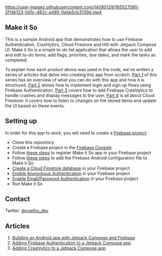 

https://user-images.githubusercontent.com/14080129/165527590-2f14b123-0d1c-482c-a485-0ebb5cb3139d.mp4

## Make it So

This is a sample Android app that demonstrates how to use Firebase Authentication, Crashlytics, Cloud Firestore and Hilt with Jetpack Compose UI. Make it So is a simple to-do list application that allows the user to add and edit to-do items, add flags, priorities, due dates, and mark the tasks as completed.

To explain how each product above was used in the code, we've written a series of articles that delve into creating this app from scratch. [Part 1](https://firebase.blog/posts/2022/04/building-an-app-android-jetpack-compose-firebase) of this series has an overview of what you can do with this app and how it is structured. [Part 2](https://firebase.blog/posts/2022/05/adding-firebase-auth-to-jetpack-compose-app) shows how to implement login and sign up flows using Firebase Authentication. [Part 3](https://firebase.blog/posts/2022/06/adding-crashlytics-to-jetpack-compose-app) covers how to add Firebase Crashlytics to handle crashes and display messages to the user. [Part 4](https://firebase.blog/posts/2022/07/adding-cloud-firestore-to-jetpack-compose-app) is all about Cloud Firestore: it covers how to listen to changes on the stored items and update the UI based on these events.

## Setting up

In order for this app to work, you will need to create a [Firebase project](https://firebase.google.com/):

* Clone this repository
* Create a Firebase project in the [Firebase Console](https://console.firebase.google.com/)
* Follow [these steps](https://firebase.google.com/docs/android/setup#register-app) to register Make it So app in your Firebase project
* Follow [these steps](https://firebase.google.com/docs/android/setup#add-config-file) to add the Firebase Android configuration file to Make it So
* [Create a Cloud Firestore database](https://firebase.google.com/docs/firestore/quickstart#create) in your Firebase project
* [Enable Anonymous Authentication](https://firebase.google.com/docs/auth/android/anonymous-auth#before-you-begin) in your Firebase project
* [Enable Email/Password Authentication](https://firebase.google.com/docs/auth/android/password-auth#before_you_begin) in your Firebase project
* Run Make it So

## Contact

Twitter: [@coelho_dev](https://twitter.com/coelho_dev)

## Articles

1. [Building an Android app with Jetpack Compose and Firebase](https://firebase.blog/posts/2022/04/building-an-app-android-jetpack-compose-firebase)
2. [Adding Firebase Authentication to a Jetpack Compose app](https://firebase.blog/posts/2022/05/adding-firebase-auth-to-jetpack-compose-app)
3. [Adding Crashlytics to a Jetpack Compose app](https://firebase.blog/posts/2022/06/adding-crashlytics-to-jetpack-compose-app)
